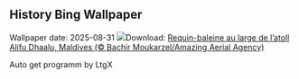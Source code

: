 ## History Bing Wallpaper
Wallpaper date: 2025-08-31
![](https://www.bing.com/th?id=OHR.MaldivesWhaleShark_FR-CA2035727056_UHD.jpg&w=1000)Download: [Requin-baleine au large de l’atoll Alifu Dhaalu, Maldives (© Bachir Moukarzel/Amazing Aerial Agency)](https://www.bing.com/th?id=OHR.MaldivesWhaleShark_FR-CA2035727056_UHD.jpg)

Auto get programm by LtgX

